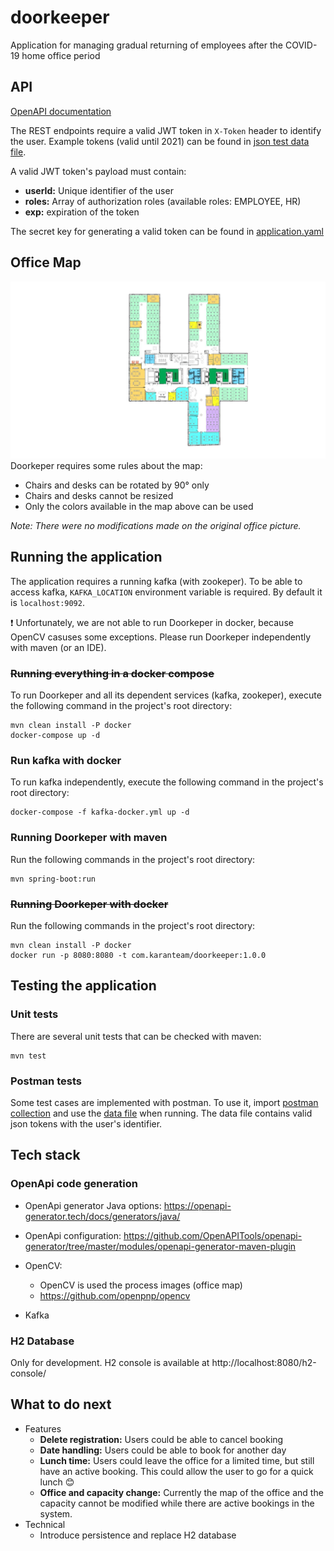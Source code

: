 # doorkeeper
Application for managing gradual returning of employees after the COVID-19 home office period

## API
[OpenAPI documentation](https://github.com/kmozsi/doorkeeper/blob/master/src/main/resources/api.yaml)

The REST endpoints require a valid JWT token in `X-Token` header to identify the user.
Example tokens (valid until 2021) can be found in [json test data file](https://github.com/kmozsi/doorkeeper/blob/master/src/test/resources/test_tokens.json).

A valid JWT token's payload must contain:
- **userId:** Unique identifier of the user
- **roles:** Array of authorization roles (available roles: EMPLOYEE, HR)
- **exp:** expiration of the token

The secret key for generating a valid token can be found in [application.yaml](https://github.com/kmozsi/doorkeeper/blob/master/src/main/resources/application.yaml)

## Office Map
![](src/main/resources/image/original.jpg)
Doorkeper requires some rules about the map:
- Chairs and desks can be rotated by 90° only
- Chairs and desks cannot be resized
- Only the colors available in the map above can be used

*Note: There were no modifications made on the original office picture.*

## Running the application
The application requires a running kafka (with zookeper). To be able to access kafka,
`KAFKA_LOCATION` environment variable is required. By default it is `localhost:9092`.

:exclamation: Unfortunately, we are not able to run Doorkeper in docker, because OpenCV casuses some exceptions. Please run Doorkeper independently with maven (or an IDE).

### ~~Running everything in a docker compose~~
To run Doorkeper and all its dependent services (kafka, zookeper),
execute the following command in the project's root directory:
```
mvn clean install -P docker
docker-compose up -d
```

### Run kafka with docker
To run kafka independently, execute the following command in the
project's root directory:
```
docker-compose -f kafka-docker.yml up -d
```

### Running Doorkeper with maven
Run the following commands in the project's root directory:
```
mvn spring-boot:run
```

### ~~Running Doorkeper with docker~~
Run the following commands in the project's root directory:
```
mvn clean install -P docker
docker run -p 8080:8080 -t com.karanteam/doorkeeper:1.0.0
```

## Testing the application
### Unit tests
There are several unit tests that can be checked with maven:
```
mvn test
```

### Postman tests
Some test cases are implemented with postman. To use it, import [postman collection](https://github.com/kmozsi/doorkeeper/blob/master/src/test/resources/Doorkeper.postman_collection.json) and use the [data file](https://github.com/kmozsi/doorkeeper/blob/master/src/test/resources/test_tokens.json) when running. 
The data file contains valid json tokens with the user's identifier.

## Tech stack
### OpenApi code generation
-  OpenApi generator Java options:
https://openapi-generator.tech/docs/generators/java/

- OpenApi configuration:
https://github.com/OpenAPITools/openapi-generator/tree/master/modules/openapi-generator-maven-plugin

- OpenCV:
  - OpenCV is used the process images (office map) 
  - https://github.com/openpnp/opencv
 
- Kafka

### H2 Database
Only for development.
H2 console is available at http://localhost:8080/h2-console/

## What to do next
- Features
  - **Delete registration:** Users could be able to cancel booking
  - **Date handling:** Users could be able to book for another day
  - **Lunch time:** Users could leave the office for a limited time, but still have an active booking. This could allow the user to go for a quick lunch :blush:
  - **Office and capacity change:** Currently the map of the office and the capacity
  cannot be modified while there are active bookings in the system.
- Technical
  - Introduce persistence and replace H2 database
  
